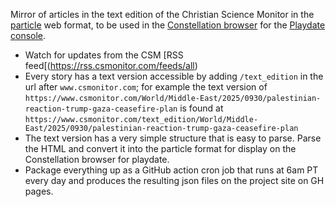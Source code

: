 Mirror of articles in the text edition of the Christian Science Monitor in the [particle](https://browser.particlestudios.eu/#particle-formatting) web format, to be used in the [Constellation browser](https://browser.particlestudios.eu) for the [Playdate console](https://play.date).

- Watch for updates from the CSM [RSS feed[(https://rss.csmonitor.com/feeds/all)
- Every story has a text version accessible by adding `/text_edition` in the url after `www.csmonitor.com`; for example the text version of `https://www.csmonitor.com/World/Middle-East/2025/0930/palestinian-reaction-trump-gaza-ceasefire-plan` is found at `https://www.csmonitor.com/text_edition/World/Middle-East/2025/0930/palestinian-reaction-trump-gaza-ceasefire-plan`
- The text version has a very simple structure that is easy to parse. Parse the HTML and convert it into the particle format for display on the Constellation browser for playdate.
- Package everything up as a GitHub action cron job that runs at 6am PT every day and produces the resulting json files on the project site on GH pages.
